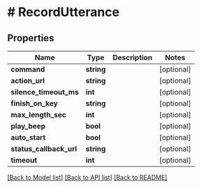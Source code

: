 # # RecordUtterance

## Properties

Name | Type | Description | Notes
------------ | ------------- | ------------- | -------------
**command** | **string** |  | [optional] 
**action_url** | **string** |  | [optional] 
**silence_timeout_ms** | **int** |  | [optional] 
**finish_on_key** | **string** |  | [optional] 
**max_length_sec** | **int** |  | [optional] 
**play_beep** | **bool** |  | [optional] 
**auto_start** | **bool** |  | [optional] 
**status_callback_url** | **string** |  | [optional] 
**timeout** | **int** |  | [optional] 

[[Back to Model list]](../../README.md#documentation-for-models) [[Back to API list]](../../README.md#documentation-for-api-endpoints) [[Back to README]](../../README.md)


